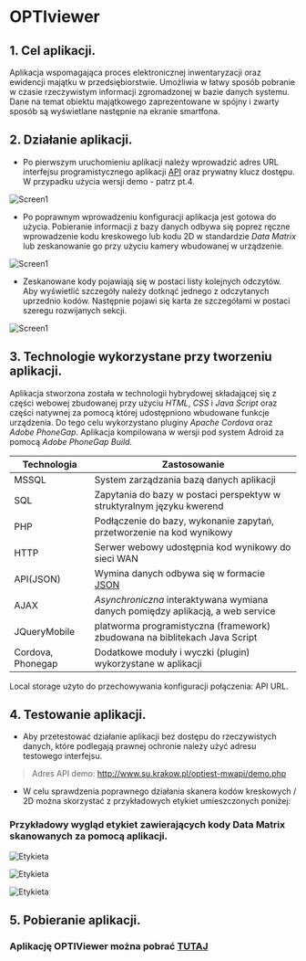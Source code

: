 OPTIviewer
==========
## 1. Cel aplikacji.

  Aplikacja wspomagająca proces elektronicznej inwentaryzacji oraz ewidencji majątku w przedsiębiorstwie.
Umożliwia w łatwy sposób pobranie w czasie rzeczywistym informacji zgromadzonej w bazie danych systemu.
Dane na temat obiektu majątkowego zaprezentowane w spójny i zwarty sposób są wyświetlane następnie na ekranie smartfona.

## 2. Działanie aplikacji.
  
  - Po pierwszym uruchomieniu aplikacji należy wprowadzić adres URL interfejsu programistycznego aplikacji [API](https://pl.wikipedia.org/wiki/Application_Programming_Interface) oraz prywatny klucz dostępu. 
  W przypadku użycia wersji demo - patrz pt.4.
 
 ![Screen1](http://www.su.krakow.pl/optiest-mwapi/Screenshot_20170423-172212_mini.PNG)
  
  - Po poprawnym wprowadzeniu konfiguracji aplikacja jest gotowa do użycia. Pobieranie informacji z bazy danych odbywa się poprez ręczne wprowadzenie kodu kreskowego lub kodu 2D w standardzie _Data Matrix_ lub zeskanowanie go przy użyciu kamery wbudowanej w urządzenie. 
  
  ![Screen1](http://www.su.krakow.pl/optiest-mwapi/Screenshot_20170423-173628_mini.PNG)
  
  - Zeskanowane kody pojawiają się w postaci listy kolejnych odczytów. Aby wyświetlić szczegóły należy dotknąć jednego z odczytanych uprzednio kodów. Następnie pojawi się karta ze szczegółami w postaci szeregu rozwijanych sekcji.
  
   ![Screen1](http://www.su.krakow.pl/optiest-mwapi/Screenshot_20170423-173710_mini.PNG)

## 3. Technologie wykorzystane przy tworzeniu aplikacji.

  Aplikacja stworzona została w technologii hybrydowej składającej się z części webowej zbudowanej przy użyciu *_HTML_*, *_CSS_* i *_Java Script_* oraz części natywnej za pomocą której udostępniono wbudowane funkcje urządzenia. Do tego celu wykorzystano pluginy *Apache Cordova* oraz *Adobe PhoneGap*. Aplikacja kompilowana w wersji pod system Adroid za pomocą *Adobe PhoneGap Build*.

| Technologia | Zastosowanie |
| ----------- | ------------ |
| MSSQL | System zarządzania bazą danych aplikacji | 
| SQL | Zapytania do bazy w postaci perspektyw w struktyralnym języku kwerend |
| PHP | Podłączenie do bazy, wykonanie zapytań, przetworzenie na kod wynikowy | 
| HTTP | Serwer webowy udostępnia kod wynikowy do sieci WAN |  
| API(JSON) | Wymina danych odbywa się w formacie [JSON](https://www.w3schools.com/js/js_json_intro.asp)  |
| AJAX  | _Asynchroniczna_ interaktywana wymiana danych pomiędzy aplikacją, a web service | 
| JQueryMobile | platworma programistyczna (framework) zbudowana na biblitekach Java Script |  
| Cordova, Phonegap  | Dodatkowe moduły i wyczki (plugin) wykorzystane w aplikacji |    

Local storage użyto do przechowywania konfiguracji połączenia: API URL.

## 4. Testowanie aplikacji.
* Aby przetestować działanie aplikacji bez dostępu do rzeczywistych danych, które podlegają prawnej ochronie należy użyć adresu testowego interfejsu.

> Adres API demo: http://www.su.krakow.pl/optiest-mwapi/demo.php

* W celu sprawdzenia poprawnego działania skanera kodów kreskowych / 2D można skorzystać z przykładowych etykiet umieszczonych poniżej:

### Przykładowy wygląd etykiet zawierających kody **Data Matrix** skanowanych za pomocą aplikacji. 

![Etykieta](http://www.su.krakow.pl/optiest-mwapi/2017-04-22%2023_23_08-Wydruk%20etykiety%20%C5%9Brodka%20trwa%C5%82ego.png "0000043086")

![Etykieta](http://www.su.krakow.pl/optiest-mwapi/2017-04-22%2023_21_06-Wydruk%20etykiety%20%C5%9Brodka%20trwa%C5%82ego.png "0000043086")

![Etykieta](http://www.su.krakow.pl/optiest-mwapi/2017-04-22%2023_18_19-Wydruk%20etykiety%20%C5%9Brodka%20trwa%C5%82ego.png "0000043086")

## 5. Pobieranie aplikacji.

### Aplikację OPTIViewer można pobrać [TUTAJ](https://build.phonegap.com/apps/2571642/share)


